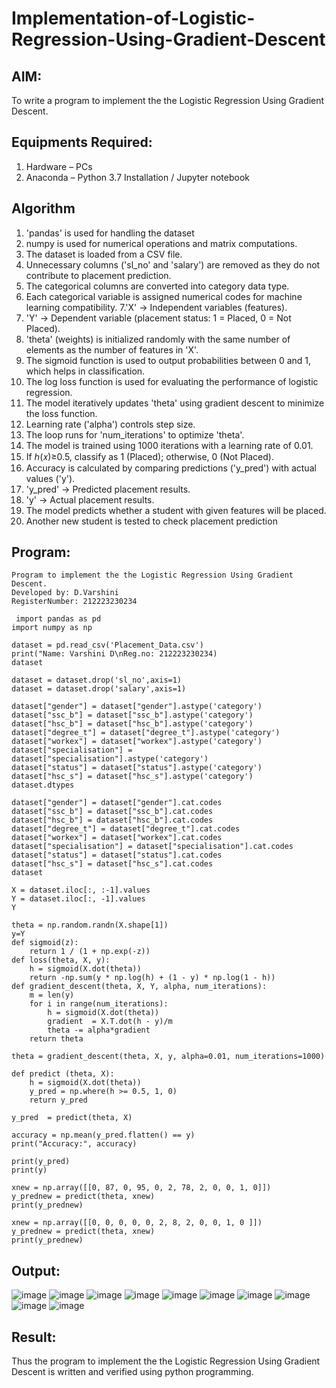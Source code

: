# Implementation-of-Logistic-Regression-Using-Gradient-Descent

## AIM:
To write a program to implement the the Logistic Regression Using Gradient Descent.

## Equipments Required:
1. Hardware – PCs
2. Anaconda – Python 3.7 Installation / Jupyter notebook

## Algorithm
1. 'pandas' is used for handling the dataset
2. numpy is used for numerical operations and matrix computations.
3. The dataset is loaded from a CSV file.
4. Unnecessary columns ('sl_no' and 'salary') are removed as they do not contribute to placement prediction.
5. The categorical columns are converted into category data type.
6. Each categorical variable is assigned numerical codes for machine learning compatibility.
7.'X' → Independent variables (features).
8. 'Y' → Dependent variable (placement status: 1 = Placed, 0 = Not Placed).
9. 'theta' (weights) is initialized randomly with the same number of elements as the number of features in 'X'.
10. The sigmoid function is used to output probabilities between 0 and 1, which helps in classification.
11. The log loss function is used for evaluating the performance of logistic regression.
12. The model iteratively updates 'theta' using gradient descent to minimize the loss function.
13. Learning rate ('alpha') controls step size.
14. The loop runs for 'num_iterations' to optimize 'theta'.
15. The model is trained using 1000 iterations with a learning rate of 0.01.
16. If ℎ(𝑥)≥0.5, classify as 1 (Placed); otherwise, 0 (Not Placed).
17. Accuracy is calculated by comparing predictions ('y_pred') with actual values ('y').
18. 'y_pred' → Predicted placement results.
19. 'y' → Actual placement results.
20. The model predicts whether a student with given features will be placed.
21. Another new student is tested to check placement prediction
## Program:

```
Program to implement the the Logistic Regression Using Gradient Descent.
Developed by: D.Varshini
RegisterNumber: 212223230234

 import pandas as pd
import numpy as np

dataset = pd.read_csv('Placement_Data.csv')
print("Name: Varshini D\nReg.no: 212223230234)
dataset

dataset = dataset.drop('sl_no',axis=1)
dataset = dataset.drop('salary',axis=1)

dataset["gender"] = dataset["gender"].astype('category')
dataset["ssc_b"] = dataset["ssc_b"].astype('category')
dataset["hsc_b"] = dataset["hsc_b"].astype('category')
dataset["degree_t"] = dataset["degree_t"].astype('category')
dataset["workex"] = dataset["workex"].astype('category')
dataset["specialisation"] = dataset["specialisation"].astype('category')
dataset["status"] = dataset["status"].astype('category')
dataset["hsc_s"] = dataset["hsc_s"].astype('category')
dataset.dtypes

dataset["gender"] = dataset["gender"].cat.codes
dataset["ssc_b"] = dataset["ssc_b"].cat.codes
dataset["hsc_b"] = dataset["hsc_b"].cat.codes
dataset["degree_t"] = dataset["degree_t"].cat.codes
dataset["workex"] = dataset["workex"].cat.codes
dataset["specialisation"] = dataset["specialisation"].cat.codes
dataset["status"] = dataset["status"].cat.codes
dataset["hsc_s"] = dataset["hsc_s"].cat.codes
dataset

X = dataset.iloc[:, :-1].values
Y = dataset.iloc[:, -1].values
Y

theta = np.random.randn(X.shape[1])
y=Y
def sigmoid(z):
    return 1 / (1 + np.exp(-z))
def loss(theta, X, y):
    h = sigmoid(X.dot(theta))
    return -np.sum(y * np.log(h) + (1 - y) * np.log(1 - h))
def gradient_descent(theta, X, Y, alpha, num_iterations):
    m = len(y)
    for i in range(num_iterations):
        h = sigmoid(X.dot(theta))
        gradient  = X.T.dot(h - y)/m
        theta -= alpha*gradient
    return theta

theta = gradient_descent(theta, X, y, alpha=0.01, num_iterations=1000)

def predict (theta, X):
    h = sigmoid(X.dot(theta))
    y_pred = np.where(h >= 0.5, 1, 0)
    return y_pred

y_pred  = predict(theta, X)

accuracy = np.mean(y_pred.flatten() == y)
print("Accuracy:", accuracy)

print(y_pred)
print(y)

xnew = np.array([[0, 87, 0, 95, 0, 2, 78, 2, 0, 0, 1, 0]])
y_prednew = predict(theta, xnew)
print(y_prednew)

xnew = np.array([[0, 0, 0, 0, 0, 2, 8, 2, 0, 0, 1, 0 ]])
y_prednew = predict(theta, xnew)
print(y_prednew)
```


## Output:

![image](https://github.com/user-attachments/assets/15eb752f-3d20-41c6-8228-62199bc7e90f)
![image](https://github.com/user-attachments/assets/7f3f3f0c-82ec-4f5b-b2e1-6844d4c87c6c)
![image](https://github.com/user-attachments/assets/85c1182f-c710-4d1a-89fa-4e656e54c490)
![image](https://github.com/user-attachments/assets/21a38af0-d4ca-4e6f-aeff-84e1228cdea6)
![image](https://github.com/user-attachments/assets/2fbac6e4-833f-48cf-b34d-02cb03334c27)
![image](https://github.com/user-attachments/assets/e038bc43-e5d5-446a-84c5-1e12bf576351)
![image](https://github.com/user-attachments/assets/d279efe5-233e-4bfa-8b9a-81351a7bede6)
![image](https://github.com/user-attachments/assets/64d6a26b-2f60-402e-addd-df60b8e337d5)
![image](https://github.com/user-attachments/assets/da127623-0650-4034-8362-716e1115ffbd)
![image](https://github.com/user-attachments/assets/fc3473e1-ea05-42cf-90b4-ae4209f40b71)





## Result:
Thus the program to implement the the Logistic Regression Using Gradient Descent is written and verified using python programming.
